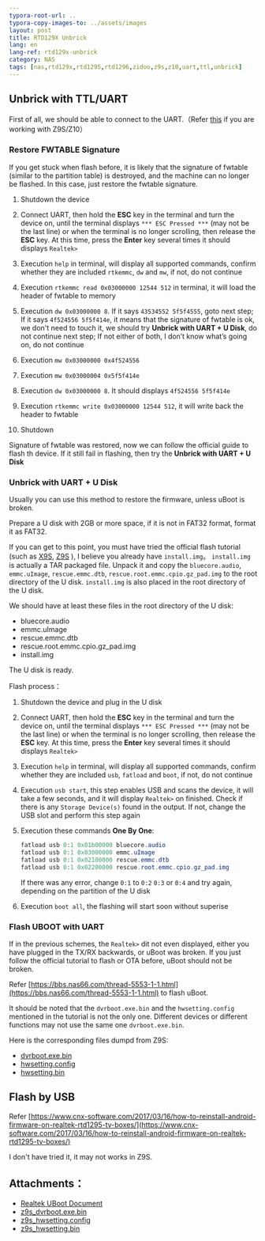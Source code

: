 ```yaml
---
typora-root-url: ..
typora-copy-images-to: ../assets/images
layout: post
title: RTD129X Unbrick
lang: en
lang-ref: rtd129x-unbrick
category: NAS
tags: [nas,rtd129x,rtd1295,rtd1296,zidoo,z9s,z10,uart,ttl,unbrick]
---
```


## Unbrick with TTL/UART

First of all, we should be able to connect to the UART.（Refer [this](/nas/2020/07/07/z9s-dev.html) if you are working with Z9S/Z10）

### Restore FWTABLE Signature

If you get stuck when flash before, it is likely that the signature of fwtable (similar to the partition table) is destroyed, and the machine can no longer be flashed. In this case, just restore the fwtable signature.

1. Shutdown the device

2. Connect UART, then hold the **ESC** key in the terminal and turn the device on, until the terminal displays `*** ESC Pressed ***` (may not be the last line) or when the terminal is no longer scrolling, then release the **ESC** key. At this time, press the **Enter** key several times it should displays `Realtek>`

3. Execution `help` in terminal, will display all supported commands, confirm whether they are included `rtkemmc`, `dw` and `mw`, if not, do not continue

4. Execution `rtkemmc read 0x03000000 12544 512` in terminal, it will load the header of fwtable to memory

5. Execution `dw 0x03000000 8`. If it says `43534552 5f5f4555`, goto next step; If it says `4f524556 5f5f414e`, it means that the signature of fwtable is ok, we don't need to touch it, we should try **Unbrick with UART + U Disk**, do not continue next step; If not either of both, I don’t know what’s going on, do not continue

6. Execution `mw 0x03000000 0x4f524556`

7. Execution `mw 0x03000004 0x5f5f414e`

8. Execution `dw 0x03000000 8`. It should displays `4f524556 5f5f414e`

9. Execution `rtkemmc write 0x03000000 12544 512`, it will write back the header to fwtable

10. Shutdown

Signature of fwtable was restored, now we can follow the official guide to flash th device. If it still fail in flashing, then try the **Unbrick with UART + U Disk**


### Unbrick with UART + U Disk
Usually you can use this method to restore the firmware, unless uBoot is broken.

Prepare a U disk with 2GB or more space, if it is not in FAT32 format, format it as FAT32.

If you can get to this point, you must have tried the official flash tutorial (such as [X9S](https://www.zidoo.tv/Support/support_guide/guide_target/1vhOLOoLZ3NKKmVViAFMcQ%3D%3D.html), [Z9S](https://www.zidoo.tv/Support/support_guide/guide_target/GAi8Kohb5eLeq7k9e%5Bld%5D3ulg%3D%3D.html) ), I believe you already have `install.img`。
`install.img` is actually a TAR packaged file. Unpack it and copy the `bluecore.audio`, `emmc.uImage`, `rescue.emmc.dtb`, `rescue.root.emmc.cpio.gz_pad.img` to the root directory of the U disk. `install.img` is also placed in the root directory of the U disk.

We should have at least these files in the root directory of the U disk:

* bluecore.audio
* emmc.uImage
* rescue.emmc.dtb
* rescue.root.emmc.cpio.gz_pad.img
* install.img

The U disk is ready.

Flash process：

1. Shutdown the device and plug in the U disk

2. Connect UART, then hold the **ESC** key in the terminal and turn the device on, until the terminal displays `*** ESC Pressed ***` (may not be the last line) or when the terminal is no longer scrolling, then release the **ESC** key. At this time, press the **Enter** key several times it should displays `Realtek>`

3. Execution `help` in terminal, will display all supported commands, confirm whether they are included `usb`, `fatload` and `boot`, if not, do not continue

4. Execution `usb start`, this step enables USB and scans the device, it will take a few seconds, and it will display `Realtek>` on finished. Check if there is any `Storage Device(s)` found in the output. If not, change the USB slot and perform this step again

5. Execution these commands **One By One**:

   ```powershell
   fatload usb 0:1 0x01b00000 bluecore.audio
   fatload usb 0:1 0x03000000 emmc.uImage
   fatload usb 0:1 0x02100000 rescue.emmc.dtb
   fatload usb 0:1 0x02200000 rescue.root.emmc.cpio.gz_pad.img
   ```

   If there was any error, change `0:1` to `0:2` `0:3` or `0:4` and try again, depending on the partition of the U disk

6. Execution `boot all`, the flashing will start soon without superise


### Flash UBOOT with UART
If in the previous schemes, the `Realtek>` dit not even displayed, either you have plugged in the TX/RX backwards, or uBoot was broken. If you just follow the official tutorial to flash or OTA before, uBoot should not be broken.

Refer [https://bbs.nas66.com/thread-5553-1-1.html](https://bbs.nas66.com/thread-5553-1-1.html) to flash uBoot.

It should be noted that the `dvrboot.exe.bin` and the `hwsetting.config` mentioned in the tutorial is not the only one. Different devices or different functions may not use the same one `dvrboot.exe.bin`.

Here is the corresponding files dumpd from Z9S:

* [dvrboot.exe.bin](/assets/files/z9s_dvrboot.exe.bin)
* [hwsetting.config](/assets/files/z9s_hwsetting.config)
* [hwsetting.bin](/assets/files/z9s_hwsetting.bin)


## Flash by USB

Refer [https://www.cnx-software.com/2017/03/16/how-to-reinstall-android-firmware-on-realtek-rtd1295-tv-boxes/](https://www.cnx-software.com/2017/03/16/how-to-reinstall-android-firmware-on-realtek-rtd1295-tv-boxes/)

I don't have tried it, it may not works in Z9S.


## Attachments：

* [Realtek UBoot Document](/assets/files/RTD1619_RTD129x_Bootcode.pdf)
* [z9s_dvrboot.exe.bin](/assets/files/z9s_dvrboot.exe.bin)
* [z9s_hwsetting.config](/assets/files/z9s_hwsetting.config)
* [z9s_hwsetting.bin](/assets/files/z9s_hwsetting.bin)
